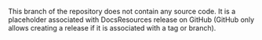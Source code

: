 This branch of the repository does not contain any source code. It is a placeholder associated with DocsResources release on GitHub (GitHub only allows creating a release if it is associated with a tag or branch).
